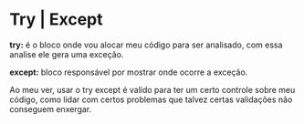 # Try | Except

**try:** é o bloco onde vou alocar meu código para ser analisado, com essa analise ele gera uma exceção.

**except:** bloco responsável por mostrar onde ocorre a exceção.

Ao meu ver, usar o try except é valido para ter um certo controle sobre meu código, como lidar com certos problemas que talvez certas validações não conseguem enxergar.